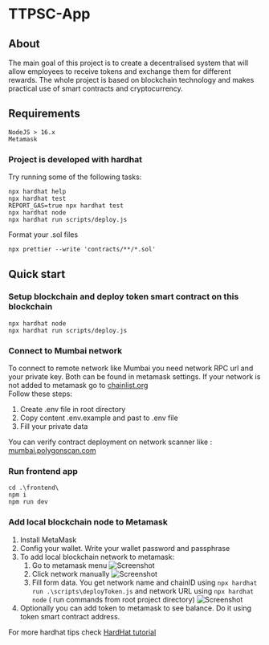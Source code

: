 # TTPSC-App

## About

The main goal of this project is to create a decentralised system that will allow employees to receive tokens and
exchange them for different rewards. The whole project is based on blockchain technology and makes practical use of
smart contracts and cryptocurrency.

## Requirements

    NodeJS > 16.x
    Metamask

### Project is developed with hardhat

Try running some of the following tasks:

```shell
npx hardhat help
npx hardhat test
REPORT_GAS=true npx hardhat test
npx hardhat node
npx hardhat run scripts/deploy.js
```

Format your .sol files
```shell
npx prettier --write 'contracts/**/*.sol'
```

## Quick start

### Setup blockchain and deploy token smart contract on this blockchain

```shell
npx hardhat node
npx hardhat run scripts/deploy.js
```
### Connect to Mumbai network

To connect to remote network like Mumbai you need network RPC url and your private key.
Both can be found in metamask settings. If your network is not added to metamask go to  [chainlist.org](https://chainlist.org/)   
Follow these steps:
1. Create .env file in root directory  
2. Copy content .env.example and past to .env file
3. Fill your private data

You can verify contract deployment on network scanner like : [mumbai.polygonscan.com](https://mumbai.polygonscan.com/)


### Run frontend app

```shell
cd .\frontend\
npm i
npm run dev
```

### Add local blockchain node to Metamask

1. Install MetaMask
2. Config your wallet. Write your wallet password and passphrase
3. To add local blockchain network to metamask:
    1. Go to metamask menu ![Screenshot](docs/metamask_hardhat_tutorial/Step1.jpg)
    2. Click network manually ![Screenshot](docs/metamask_hardhat_tutorial/Step2.jpg)
    2. Fill form data. You get network name and chainID using ```npx hardhat run .\scripts\deployToken.js``` and network
       URL using ```npx hardhat node``` ( run commands from root project
       directory)  ![Screenshot](docs/metamask_hardhat_tutorial/Step3.jpg)
4. Optionally you can add token to metamask to see balance. Do it using token smart contract address.

For more hardhat tips check [HardHat tutorial](https://hardhat.org/tutorial/testing-contracts)
